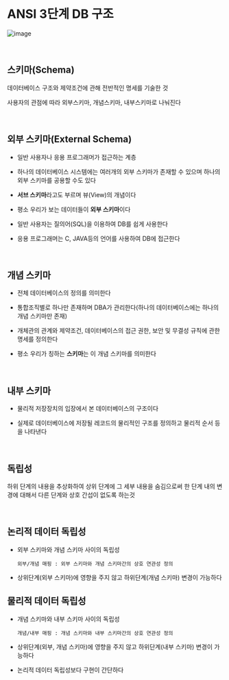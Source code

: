 # ANSI 3단계 DB 구조
  ![image](https://user-images.githubusercontent.com/48934537/77307557-d5c2cc00-6d3c-11ea-9a80-1b3dd2569857.png)

<br>

## 스키마(Schema)

데이터베이스 구조와 제약조건에 관해 전반적인 명세를 기술한 것

사용자의 관점에 따라 외부스키마, 개념스키마, 내부스키마로 나눠진다

<br>

## 외부 스키마(External Schema)

- 일반 사용자나 응용 프로그래머가 접근하는 계층

- 하나의 데이터베이스 시스템에는 여러개의 외부 스키마가 존재할 수 있으며 하나의 외부 스키마를 공용할 수도 있다

- **서브 스키마**라고도 부르며 뷰(View)의 개념이다

- 평소 우리가 보는 데이터들이 **외부 스키마**이다

- 일반 사용자는 질의어(SQL)을 이용하여 DB를 쉽게 사용한다

- 응용 프로그래머는 C, JAVA등의 언어를 사용하여 DB에 접근한다

<br>

## 개념 스키마

- 전체 데이터베이스의 정의를 의미한다

- 통합조직별로 하나만 존재하며 DBA가 관리한다(하나의 데이터베이스에는 하나의 개념 스키마만 존재)

- 개체관의 관계와 제약조건, 데이터베이스의 접근 권한, 보안 및 무결성 규칙에 관한 명세를 정의한다

- 평소 우리가 칭하는 **스키마**는 이 개념 스키마를 의미한다

<br>

## 내부 스키마

- 물리적 저장장치의 입장에서 본 데이터베이스의 구조이다

- 실제로 데이터베이스에 저장될 레코드의 물리적인 구조를 정의하고 물리적 순서 등을 나타낸다

<br>

## 독립성

하위 단계의 내용을 추상화하여 상위 단계에 그 세부 내용을 숨김으로써 한 단계 내의 변경에 대해서 다른 단계와 상호 간섭이 없도록 하는것

<br>

## 논리적 데이터 독립성

- 외부 스키마와 개념 스키마 사이의 독립성

  `외부/개념 매핑 : 외부 스키마와 개념 스키마간의 상호 연관성 정의`
  
- 상위단계(외부 스키마)에 영향을 주지 않고 하위단계(개념 스키마) 변경이 가능하다

## 물리적 데이터 독립성

- 개념 스키마와 내부 스키마 사이의 독립성

  `개념/내부 매핑 : 개념 스키마와 내부 스키마간의 상호 연관성 정의`
  
- 상위단계(외부, 개념 스키마)에 영향을 주지 않고 하위단계(내부 스키마) 변경이 가능하다

- 논리적 데이터 독립성보다 구현이 간단하다
